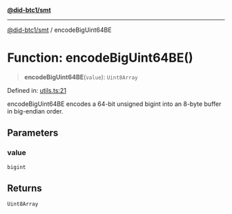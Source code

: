 [**@did-btc1/smt**](../README.md)

***

[@did-btc1/smt](../globals.md) / encodeBigUint64BE

# Function: encodeBigUint64BE()

> **encodeBigUint64BE**(`value`): `Uint8Array`

Defined in: [utils.ts:21](https://github.com/dcdpr/did-btc1-js/blob/751aedd75738c26882a2149e644ae32b9e424707/packages/smt/src/utils.ts#L21)

encodeBigUint64BE encodes a 64-bit unsigned bigint into an 8-byte
buffer in big-endian order.

## Parameters

### value

`bigint`

## Returns

`Uint8Array`
